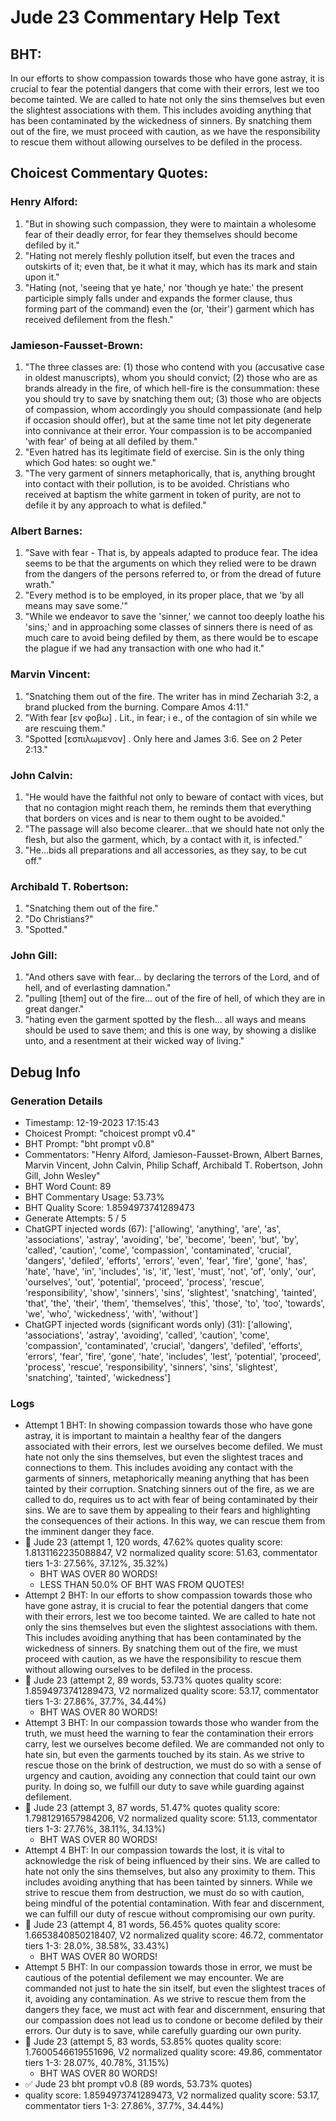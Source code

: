 # Jude 23 Commentary Help Text

## BHT:
In our efforts to show compassion towards those who have gone astray, it is crucial to fear the potential dangers that come with their errors, lest we too become tainted. We are called to hate not only the sins themselves but even the slightest associations with them. This includes avoiding anything that has been contaminated by the wickedness of sinners. By snatching them out of the fire, we must proceed with caution, as we have the responsibility to rescue them without allowing ourselves to be defiled in the process.

## Choicest Commentary Quotes:
### Henry Alford:
1. "But in showing such compassion, they were to maintain a wholesome fear of their deadly error, for fear they themselves should become defiled by it." 
2. "Hating not merely fleshly pollution itself, but even the traces and outskirts of it; even that, be it what it may, which has its mark and stain upon it." 
3. "Hating (not, 'seeing that ye hate,' nor 'though ye hate:' the present participle simply falls under and expands the former clause, thus forming part of the command) even the (or, 'their') garment which has received defilement from the flesh."

### Jamieson-Fausset-Brown:
1. "The three classes are: (1) those who contend with you (accusative case in oldest manuscripts), whom you should convict; (2) those who are as brands already in the fire, of which hell-fire is the consummation: these you should try to save by snatching them out; (3) those who are objects of compassion, whom accordingly you should compassionate (and help if occasion should offer), but at the same time not let pity degenerate into connivance at their error. Your compassion is to be accompanied 'with fear' of being at all defiled by them."
2. "Even hatred has its legitimate field of exercise. Sin is the only thing which God hates: so ought we."
3. "The very garment of sinners metaphorically, that is, anything brought into contact with their pollution, is to be avoided. Christians who received at baptism the white garment in token of purity, are not to defile it by any approach to what is defiled."

### Albert Barnes:
1. "Save with fear - That is, by appeals adapted to produce fear. The idea seems to be that the arguments on which they relied were to be drawn from the dangers of the persons referred to, or from the dread of future wrath."
2. "Every method is to be employed, in its proper place, that we 'by all means may save some.'"
3. "While we endeavor to save the 'sinner,' we cannot too deeply loathe his 'sins;' and in approaching some classes of sinners there is need of as much care to avoid being defiled by them, as there would be to escape the plague if we had any transaction with one who had it."

### Marvin Vincent:
1. "Snatching them out of the fire. The writer has in mind Zechariah 3:2, a brand plucked from the burning. Compare Amos 4:11."
2. "With fear [εν φοβω] . Lit., in fear; i e., of the contagion of sin while we are rescuing them."
3. "Spotted [εσπιλωμενον] . Only here and James 3:6. See on 2 Peter 2:13."

### John Calvin:
1. "He would have the faithful not only to beware of contact with vices, but that no contagion might reach them, he reminds them that everything that borders on vices and is near to them ought to be avoided."
2. "The passage will also become clearer...that we should hate not only the flesh, but also the garment, which, by a contact with it, is infected."
3. "He...bids all preparations and all accessories, as they say, to be cut off."

### Archibald T. Robertson:
1. "Snatching them out of the fire."
2. "Do Christians?"
3. "Spotted."

### John Gill:
1. "And others save with fear... by declaring the terrors of the Lord, and of hell, and of everlasting damnation."
2. "pulling [them] out of the fire... out of the fire of hell, of which they are in great danger."
3. "hating even the garment spotted by the flesh... all ways and means should be used to save them; and this is one way, by showing a dislike unto, and a resentment at their wicked way of living."


## Debug Info
### Generation Details
- Timestamp: 12-19-2023 17:15:43
- Choicest Prompt: "choicest prompt v0.4"
- BHT Prompt: "bht prompt v0.8"
- Commentators: "Henry Alford, Jamieson-Fausset-Brown, Albert Barnes, Marvin Vincent, John Calvin, Philip Schaff, Archibald T. Robertson, John Gill, John Wesley"
- BHT Word Count: 89
- BHT Commentary Usage: 53.73%
- BHT Quality Score: 1.8594973741289473
- Generate Attempts: 5 / 5
- ChatGPT injected words (67):
	['allowing', 'anything', 'are', 'as', 'associations', 'astray', 'avoiding', 'be', 'become', 'been', 'but', 'by', 'called', 'caution', 'come', 'compassion', 'contaminated', 'crucial', 'dangers', 'defiled', 'efforts', 'errors', 'even', 'fear', 'fire', 'gone', 'has', 'hate', 'have', 'in', 'includes', 'is', 'it', 'lest', 'must', 'not', 'of', 'only', 'our', 'ourselves', 'out', 'potential', 'proceed', 'process', 'rescue', 'responsibility', 'show', 'sinners', 'sins', 'slightest', 'snatching', 'tainted', 'that', 'the', 'their', 'them', 'themselves', 'this', 'those', 'to', 'too', 'towards', 'we', 'who', 'wickedness', 'with', 'without']
- ChatGPT injected words (significant words only) (31):
	['allowing', 'associations', 'astray', 'avoiding', 'called', 'caution', 'come', 'compassion', 'contaminated', 'crucial', 'dangers', 'defiled', 'efforts', 'errors', 'fear', 'fire', 'gone', 'hate', 'includes', 'lest', 'potential', 'proceed', 'process', 'rescue', 'responsibility', 'sinners', 'sins', 'slightest', 'snatching', 'tainted', 'wickedness']

### Logs
- Attempt 1 BHT: In showing compassion towards those who have gone astray, it is important to maintain a healthy fear of the dangers associated with their errors, lest we ourselves become defiled. We must hate not only the sins themselves, but even the slightest traces and connections to them. This includes avoiding any contact with the garments of sinners, metaphorically meaning anything that has been tainted by their corruption. Snatching sinners out of the fire, as we are called to do, requires us to act with fear of being contaminated by their sins. We are to save them by appealing to their fears and highlighting the consequences of their actions. In this way, we can rescue them from the imminent danger they face.
- 🔄 Jude 23 (attempt 1, 120 words, 47.62% quotes quality score: 1.8131162235088847, V2 normalized quality score: 51.63, commentator tiers 1-3: 27.56%, 37.12%, 35.32%) 
	- BHT WAS OVER 80 WORDS! 
	- LESS THAN 50.0% OF BHT WAS FROM QUOTES!
- Attempt 2 BHT: In our efforts to show compassion towards those who have gone astray, it is crucial to fear the potential dangers that come with their errors, lest we too become tainted. We are called to hate not only the sins themselves but even the slightest associations with them. This includes avoiding anything that has been contaminated by the wickedness of sinners. By snatching them out of the fire, we must proceed with caution, as we have the responsibility to rescue them without allowing ourselves to be defiled in the process.
- 🔄 Jude 23 (attempt 2, 89 words, 53.73% quotes quality score: 1.8594973741289473, V2 normalized quality score: 53.17, commentator tiers 1-3: 27.86%, 37.7%, 34.44%) 
	- BHT WAS OVER 80 WORDS!
- Attempt 3 BHT: In our compassion towards those who wander from the truth, we must heed the warning to fear the contamination their errors carry, lest we ourselves become defiled. We are commanded not only to hate sin, but even the garments touched by its stain. As we strive to rescue those on the brink of destruction, we must do so with a sense of urgency and caution, avoiding any connection that could taint our own purity. In doing so, we fulfill our duty to save while guarding against defilement.
- 🔄 Jude 23 (attempt 3, 87 words, 51.47% quotes quality score: 1.7981291657984206, V2 normalized quality score: 51.13, commentator tiers 1-3: 27.76%, 38.11%, 34.13%) 
	- BHT WAS OVER 80 WORDS!
- Attempt 4 BHT: In our compassion towards the lost, it is vital to acknowledge the risk of being influenced by their sins. We are called to hate not only the sins themselves, but also any proximity to them. This includes avoiding anything that has been tainted by sinners. While we strive to rescue them from destruction, we must do so with caution, being mindful of the potential contamination. With fear and discernment, we can fulfill our duty of rescue without compromising our own purity.
- 🔄 Jude 23 (attempt 4, 81 words, 56.45% quotes quality score: 1.6653840850218407, V2 normalized quality score: 46.72, commentator tiers 1-3: 28.0%, 38.58%, 33.43%) 
	- BHT WAS OVER 80 WORDS!
- Attempt 5 BHT: In our compassion towards those in error, we must be cautious of the potential defilement we may encounter. We are commanded not just to hate the sin itself, but even the slightest traces of it, avoiding any contamination. As we strive to rescue them from the dangers they face, we must act with fear and discernment, ensuring that our compassion does not lead us to condone or become defiled by their errors. Our duty is to save, while carefully guarding our own purity.
- 🔄 Jude 23 (attempt 5, 83 words, 53.85% quotes quality score: 1.7600546619551696, V2 normalized quality score: 49.86, commentator tiers 1-3: 28.07%, 40.78%, 31.15%) 
	- BHT WAS OVER 80 WORDS!
- ✅ Jude 23 bht prompt v0.8 (89 words, 53.73% quotes)
- quality score: 1.8594973741289473, V2 normalized quality score: 53.17, commentator tiers 1-3: 27.86%, 37.7%, 34.44%)